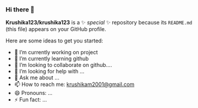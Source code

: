 ### Hi there 👋


**Krushika123/krushika123** is a ✨ _special_ ✨ repository because its `README.md` (this file) appears on your GitHub profile.

Here are some ideas to get you started:

- 🔭 I’m currently working on project
- 🌱 I’m currently learning github
- 👯 I’m looking to collaborate on github....
- 🤔 I’m looking for help with ...
- 💬 Ask me about ...
- 📫 How to reach me: krushikam2001@gmail.com
- 😄 Pronouns: ...
- ⚡ Fun fact: ...

